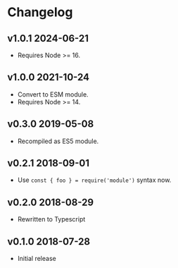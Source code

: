 # Changelog

## v1.0.1 2024-06-21

- Requires Node >= 16.

## v1.0.0 2021-10-24

- Convert to ESM module.
- Requires Node >= 14.

## v0.3.0 2019-05-08

- Recompiled as ES5 module.

## v0.2.1 2018-09-01

- Use `const { foo } = require('module')` syntax now.

## v0.2.0 2018-08-29

- Rewritten to Typescript

## v0.1.0 2018-07-28

- Initial release
